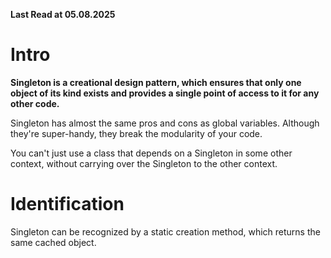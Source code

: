 **Last Read at 05.08.2025**

# Intro

<b>Singleton is a creational design pattern, which ensures that only one object of its kind exists and provides a single point of access to it for any other code.</b>

<p>Singleton has almost the same pros and cons as global variables. Although they're super-handy, they break the modularity of your code.</p>

<p>You can't just use a class that depends on a Singleton in some other context, without carrying over the Singleton to the other context.</p>

# Identification

<p>Singleton can be recognized by a static creation method, which returns the same cached object.</p>

<p></p>

<p></p>